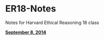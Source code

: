 ER18-Notes
==========

Notes for Harvard Ethical Reasoning 18 class

**[September 8, 2014](2014-09-08.md)**

